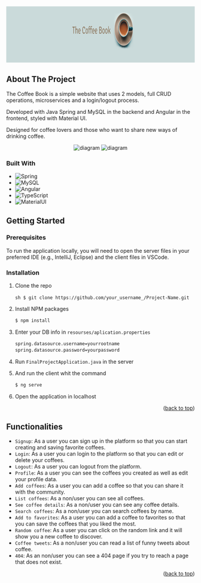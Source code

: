 <a name="readme-top"></a>

<!-- PROJECT LOGO -->
<br />
<div align="center">
    <img src="client/src/assets/banner-logo.png" alt="Logo" width="100%" height="150px">
</div>

<!-- ABOUT THE PROJECT -->
## About The Project

The Coffee Book is a simple website that uses 2 models, full CRUD operations, microservices and a login/logout process.

Developed with Java Spring and MySQL in the backend and Angular in the frontend, styled with Material UI.

Designed for coffee lovers and those who want to share new ways of drinking coffee.

<div align="center">
    <img src="https://res.cloudinary.com/drrxks8d9/image/upload/v1686169972/Coffee/usecase.diagram_gj9wlh.png" alt="diagram" width="400" height="400">
    <img src="https://res.cloudinary.com/drrxks8d9/image/upload/v1686169972/Coffee/class.diagram_pzguhs.png" alt="diagram" width="400" height="400">
</div>

### Built With

* ![Spring][Spring]
* ![MySQL][MySQL]
* ![Angular][Angular]
* ![TypeScript][TypeScript]
* ![MaterialUI][MaterialUI]

## Getting Started

### Prerequisites

To run the application locally, you will need to open the server files in your preferred IDE (e.g., IntelliJ, Eclipse) and the client files in VSCode.

### Installation

1. Clone the repo

   ```sh $ git clone https://github.com/your_username_/Project-Name.git ```
   
2. Install NPM packages
   ```sh
   $ npm install
   ```
3. Enter your DB info in `resourses/aplication.properties`
   ```md
   spring.datasource.username=yourrootname
   spring.datasource.password=yourpassword
   ```
4. Run `FinalProjectApplication.java` in the server
5. And run the client whit the command 
   ```sh
   $ ng serve
   ``` 
6. Open the application in localhost 

<p align="right">(<a href="#readme-top">back to top</a>)</p>


## Functionalities

-  `Signup`: As a user you can sign up in the platform so that you can start creating and saving favorite coffees.
-  `Login`: As a user you can login to the platform so that you can edit or delete your coffees.
-  `Logout`: As a user you can logout from the platform.
-  `Profile`: As a user you can see the coffees you created as well as edit your profile data.
-  `Add coffees`: As a user you can add a coffee so that you can share it with the community.
-  `List coffees`: As a non/user you can see all coffees.
-  `See coffee details`: As a non/user you can see any coffee details.
-  `Search coffees`: As a non/user you can search coffees by name.
-  `Add to favorites`: As a user you can add a coffee to favorites so that you can save the coffees that you liked the most.
-  `Random coffee`: As a user you can click on the random link and it will show you a new coffee to discover.
-  `Coffee tweets`: As a non/user you can read a list of funny tweets about coffee.
-  `404`: As an non/user you can see a 404 page if you try to reach a page that does not exist.



<p align="right">(<a href="#readme-top">back to top</a>)</p>



<!-- MARKDOWN LINKS & IMAGES -->
<!-- https://www.markdownguide.org/basic-syntax/#reference-style-links -->
[linkedin-url]: https://linkedin.com/in/othneildrew
[product-screenshot]: images/screenshot.png

[Spring]: https://img.shields.io/badge/Spring-6DB33F?style=for-the-badge&logo=spring&logoColor=white
[MySQL]: https://img.shields.io/badge/MySQL-4479A1?style=for-the-badge&logo=mysql&logoColor=white
[Angular]: https://img.shields.io/badge/Angular-DD0031?style=for-the-badge&logo=angular&logoColor=white
[TypeScript]: https://img.shields.io/badge/TypeScript-F7DF1E?style=for-the-badge&logo=typescript&logoColor=black
[MaterialUI]: https://img.shields.io/badge/Material%20UI-FF2D20?style=for-the-badge&logo=materialdesign&logoColor=white

